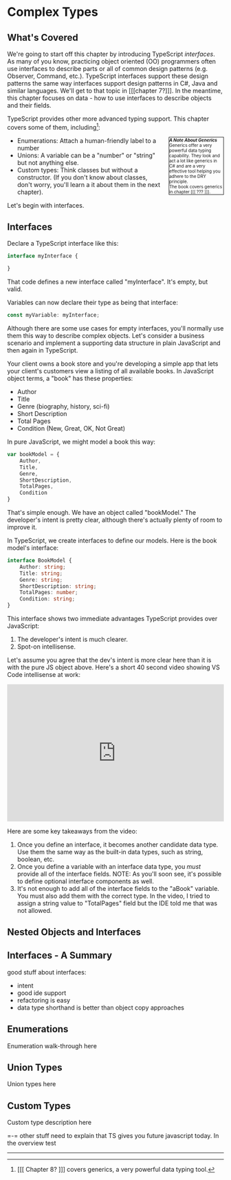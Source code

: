# Complex Types

## What's Covered
We're going to start off this chapter by introducing TypeScript _interfaces_. As many of you know, practicing object oriented (OO) programmers often use interfaces to describe parts or all of common design patterns (e.g. Observer, Command, etc.). TypeScript interfaces support these design patterns the same way interfaces support design patterns in C#, Java and similar languages. We'll get to that topic in [[[chapter 7?]]]. In the meantime, this chapter focuses on data - how to use interfaces to describe objects and their fields.  

TypeScript provides other more advanced typing support. This chapter covers some of them, including[^1]:

<div style="float:right; margin-left: 15px; border: 1px solid; width:25%; font-size: 10px">
<b><i>A Note About Generics</i></b><br/>
Generics offer a very powerful data typing capability. They look and act a lot like generics in C# and are a very effective tool helping you adhere to the DRY principle. 
<br/>
The book covers generics in chapter [[[ ??? ]]]. 
</div>

- Enumerations: Attach a human-friendly label to a number
- Unions: A variable can be a "number" or "string" but not anything else.
- Custom types: Think classes but without a constructor. (If you don't know about classes, don't worry, you'll learn a it about them in the next chapter).

Let's begin with interfaces.

## Interfaces

Declare a TypeScript interface like this:

```TypeScript
interface myInterface {

}
```
That code defines a new interface called "myInterface". It's empty, but valid. 

Variables can now declare their type as being that interface:

```TypeScript
const myVariable: myInterface;
```

Although there are some use cases for empty interfaces, you'll normally use them this way to describe complex objects. Let's consider a business scenario and implement a supporting data structure in plain JavaScript and then again in TypeScript. 

Your client owns a book store and you're developing a simple app that lets your client's customers view a listing of all available books. In JavaScript object terms, a "book" has these properties:

- Author
- Title
- Genre (biography, history, sci-fi)
- Short Description
- Total Pages
- Condition (New, Great, OK, Not Great)

In pure JavaScript, we might model a book this way:

```JavaScript
var bookModel = {
    Author,
    Title,
    Genre,
    ShortDescription,
    TotalPages,
    Condition
}
```

That's simple enough. We have an object called "bookModel." The developer's intent is pretty clear, although there's actually plenty of room to improve it. 

In TypeScript, we create interfaces to define our models. Here is the book model's interface:

```TypeScript
interface BookModel {
    Author: string;
    Title: string;
    Genre: string;
    ShortDescription: string;
    TotalPages: number;
    Condition: string;
}
```

This interface shows two immediate advantages TypeScript provides over JavaScript:

1. The developer's intent is much clearer. 
2. Spot-on intellisense.

Let's assume you agree that the dev's intent is more clear here than it is with the pure JS object above. Here's a short 40 second video showing VS Code intellisense at work:

<div style='position:relative;padding-bottom:63%'><iframe src='https://gfycat.com/ifr/OrdinaryRareGull' frameborder='0' scrolling='no' width='100%' height='100%' style='position:absolute;top:0;left:0;' allowfullscreen></iframe></div>

Here are some key takeaways from the video:

1. Once you define an interface, it becomes another candidate data type. Use them the same way as the built-in data types, such as string, boolean, etc.
2. Once you define a variable with an interface data type, you *must* provide all of the interface fields. NOTE: As you'll soon see, it's possible to define optional interface components as well.
3. It's not enough to add all of the interface fields to the "aBook" variable. You must also add them with the correct type. In the video, I tried to assign a string value to "TotalPages" field but the IDE told me that was not allowed.

## Nested Objects and Interfaces

## Interfaces - A Summary

good stuff about interfaces:
- intent
- good ide support
- refactoring is easy
- data type shorthand is better than object copy approaches



## Enumerations
Enumeration walk-through here

## Union Types

Union types here

## Custom Types
Custom type description here





=-=
other stuff
need to explain that TS gives you future javascript today. In the overview
test

---

[^1]: [[[ Chapter 8? ]]] covers generics, a very powerful data typing tool.
